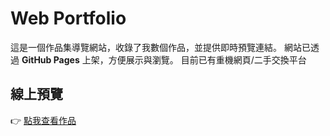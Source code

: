 # Web Portfolio

這是一個作品集導覽網站，收錄了我數個作品，並提供即時預覽連結。
網站已透過 **GitHub Pages** 上架，方便展示與瀏覽。 
目前已有重機網頁/二手交換平台 

##  線上預覽
👉 [點我查看作品](https://npc-987.github.io/web-portfolio/)
